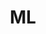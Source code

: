 ---
title: ML
description: Machine learning related (Theory, Application)
image: ML.png

# Badge style
style:
    background: "#7B68EE"
    color: "#fff"
---